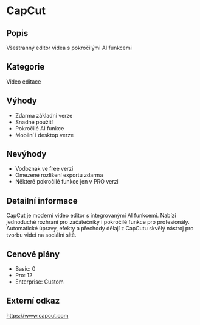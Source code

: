 # CapCut

## Popis
Všestranný editor videa s pokročilými AI funkcemi

## Kategorie
Video editace

## Výhody
- Zdarma základní verze
- Snadné použití
- Pokročilé AI funkce
- Mobilní i desktop verze

## Nevýhody
- Vodoznak ve free verzi
- Omezené rozlišení exportu zdarma
- Některé pokročilé funkce jen v PRO verzi

## Detailní informace
CapCut je moderní video editor s integrovanými AI funkcemi. Nabízí jednoduché rozhraní pro začátečníky i pokročilé funkce pro profesionály. Automatické úpravy, efekty a přechody dělají z CapCutu skvělý nástroj pro tvorbu videí na sociální sítě.

## Cenové plány
- Basic: 0
- Pro: 12
- Enterprise: Custom

## Externí odkaz
https://www.capcut.com
